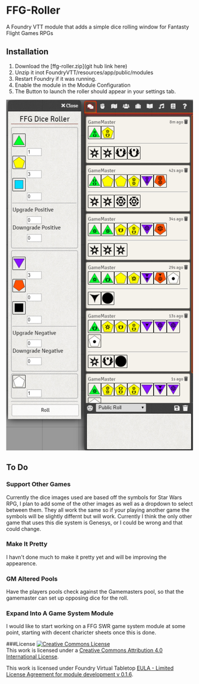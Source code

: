 # FFG-Roller
A Foundry VTT module that adds a simple dice rolling window for Fantasty Flight Games RPGs

## Installation
1. Download the [ffg-roller.zip](git hub link here)
2. Unzip it inot FoundryVTT/resources/app/public/modules
3. Restart Foundry if it was running.
4. Enable the module in the Module Configuration
5. The Button to launch the roller should appear in your settings tab.

![example](example.png)

## To Do
### Support Other Games
Currently the dice images used are based off the symbols for Star Wars RPG, I plan to add some of the other images as well as a dropdown to select between them. They all work the same so if your playing another game the symbols will be slightly differnt but will work. Currently I think the only other game that uses this die system is Genesys, or I could be wrong and that could change.

### Make It Pretty
I havn't done much to make it pretty yet and will be improving the appearence.

### GM Altered Pools
Have the players pools check against the Gamemasters pool, so that the gamemaster can set up opposing dice for the roll.

### Expand Into A Game System Module
I would like to start working on a FFG SWR game system module at some point, starting with decent charicter sheets once this is done.

###License
<a rel="license" href="http://creativecommons.org/licenses/by/4.0/"><img alt="Creative Commons License" style="border-width:0" src="https://i.creativecommons.org/l/by/4.0/88x31.png" /></a><br />This work is licensed under a <a rel="license" href="http://creativecommons.org/licenses/by/4.0/">Creative Commons Attribution 4.0 International License</a>.

This work is licensed under Foundry Virtual Tabletop [EULA - Limited License Agreement for module development v 0.1.6](http://foundryvtt.com/pages/license.html).